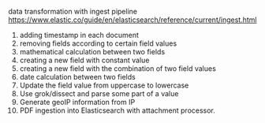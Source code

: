 data transformation with ingest pipeline
https://www.elastic.co/guide/en/elasticsearch/reference/current/ingest.html
1. adding timestamp in each document
2. removing fields according to certain field values
3. mathematical calculation between two fields
4. creating a new field with constant value
5. creating a new field with the combination of two field values
6. date calculation between two fields
7. Update the field value from uppercase to lowercase
8. Use grok/dissect and parse some part of a value
9. Generate geoIP information from IP
10. PDF ingestion into Elasticsearch with attachment processor.
